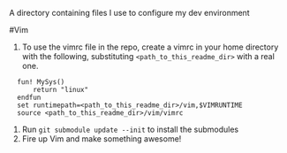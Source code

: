 A directory containing files I use to configure my dev environment

#Vim
  1. To use the vimrc file in the repo, create a vimrc in your home directory with the following, substituting `<path_to_this_readme_dir>` with a real one. 
  ```vim
    fun! MySys()
        return "linux"
    endfun
    set runtimepath=<path_to_this_readme_dir>/vim,$VIMRUNTIME
    source <path_to_this_readme_dir>/vim/vimrc
  ```
  1. Run ```git submodule update --init``` to install the submodules
  1. Fire up Vim and make something awesome!
